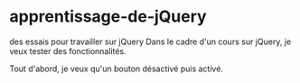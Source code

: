 # apprentissage-de-jQuery
des essais pour travailler sur jQuery
Dans le cadre d'un cours sur jQuery, je veux tester des fonctionnalités.

Tout d'abord, je veux qu'un bouton désactivé puis activé.
